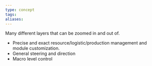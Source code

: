 ```yaml
---
type: concept
tags: 
aliases:
---
```


Many different layers that can be zoomed in and out of.
 * Precise and exact resource/logistic/production management and module customization.
 * General steering and direction
 * Macro level control

